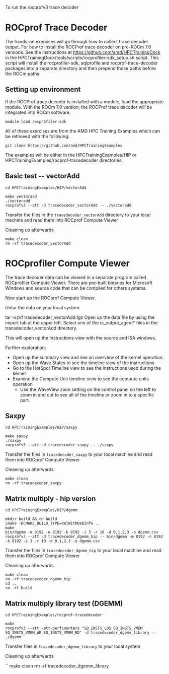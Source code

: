 
To run the rocprofv3 trace decoder

# ROCprof Trace Decoder

The hands-on exercises will go through how to collect trace decoder output. For how to install
the ROCProf trace decoder on pre-ROCm 7.0 versions. See the instructions at 
https://github.com/amd/HPCTrainingDock in the HPCTrainingDock/tools/scripts/rocprofiler-sdk_setup.sh
script. This script will install the rocprofiler-sdk, aqlprofile and rocprof-trace-decoder packages
into a separate directory and then prepend those paths before the ROCm paths.

## Setting up environment

If the ROCProf trace decoder is installed with a module, load the appropriate module. With the ROCm
7.0 version, the ROCProf trace decoder will be integrated into ROCm software.

```
module load rocprofiler-sdk
```

All of these exercises are from the AMD HPC Training Examples which can be retrieved with the following:

```
git clone https://github.com/amd/HPCTrainingExamples
```

The examples will be either in the HPCTrainingExamples/HIP or HPCTrainingExamples/rocprof-tracedecoder
directories.

## Basic test -- vectorAdd

```
cd HPCTrainingExamples/HIP/vectorAdd
```

```
make vectoradd
./vectoradd
rocprofv3 --att -d tracedecoder_vectorAdd -- ./vectoradd
```

Transfer the files in the `tracedecoder_vectorAdd` directory to your local machine and read them into ROCprof Compute Viewer

Cleaning up afterwards

```
make clean
rm -rf tracedecoder_vectorAdd
```

# ROCprofiler Compute Viewer

The trace decoder data can be viewed in a separate program called ROCprofiler Compute Viewer. There
are pre-built binaries for Microsoft Windows and source code that can be compiled for others systems.

Now start up the ROCprof Compute Viewer.

Untar the data on your local system.

tar -xzvf tracedecoder_vectorAdd.tgz
Open up the data file by using the import tab at the upper left. Select one of the ui_output_agent* files in the tracedecoder_vectorAdd directory.

This will open up the Instructions view with the source and ISA windows.

Further exploration: 

* Open up the summary view and see an overview of the kernel operation. 
* Open up the Wave States to see the timeline view of the instructions 
* Go to the HotSpot Timeline view to see the instructions used during the kernel 
* Examine the Compute Unit timeline view to see the compute units operation 
   * Use the WaveView zoon setting on the control panel on the left to zoom in and out to see all of the timeline or zoom in to a specific part.

## Saxpy

```
cd HPCTrainingExamples/HIP/saxpy
```

```
make saxpy
./saxpy
rocprofv3 --att -d tracedecoder_saxpy -- ./saxpy
```

Transfer the files in `tracedecoder_saxpy` to your local machine and read them into ROCprof Compute Viewer

Cleaning up afterwards

```
make clean
rm -rf tracedecoder_saxpy
```

## Matrix multiply - hip version

```
cd HPCTrainingExamples/HIP/dgemm
```

```
mkdir build && cd build
cmake -DCMAKE_BUILD_TYPE=RelWithDebInfo ..
make
bin/dgemm -m 8192 -n 8192 -k 8192 -i 3 -r 10 -d 0,1,2,3 -o dgemm.csv
rocprofv3 --att -d tracedecoder_dgemm_hip -- bin/dgemm -m 8192 -n 8192 -k 8192 -i 3 -r 10 -d 0,1,2,3 -o dgemm.csv
```

Transfer the files in `tracedecoder_dgemm_hip` to your local machine and read them into ROCprof Compute Viewer

Cleaning up afterwards

```
make clean
rm -rf tracedecoder_dgemm_hip
cd ..
rm -rf build
```

## Matrix multiply library test (DGEMM)

```
cd HPCTrainingExamples/rocprof-tracedecoder
```

```
make
rocprofv3 --att -att-perfcounters "SQ_INSTS_LDS SQ_INSTS_VMEM SQ_INSTS_VMEM_WR SQ_INSTS_VMEM_RD" -d tracedecoder_dgemm_library -- ./dgemm`

```

Transfer files in `tracedecoder_dgemm_library` to your local system

Cleaning up afterwards

``
make clean
rm -rf tracedecoder_dgemm_library
```


